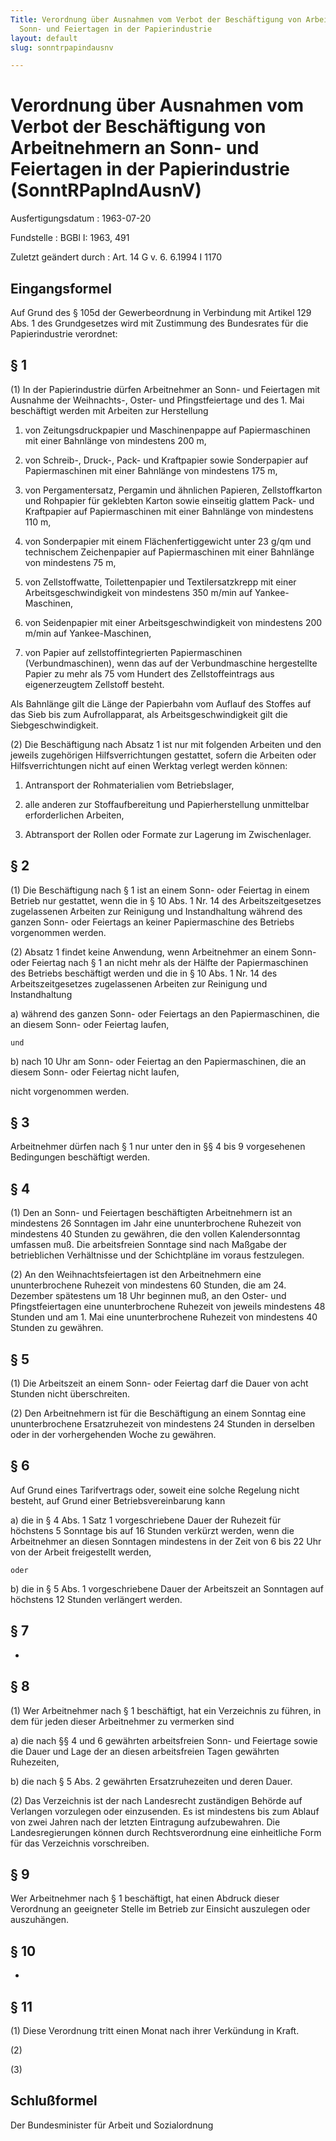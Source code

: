 ```yaml
---
Title: Verordnung über Ausnahmen vom Verbot der Beschäftigung von Arbeitnehmern an
  Sonn- und Feiertagen in der Papierindustrie
layout: default
slug: sonntrpapindausnv

---
```


# Verordnung über Ausnahmen vom Verbot der Beschäftigung von Arbeitnehmern an Sonn- und Feiertagen in der Papierindustrie (SonntRPapIndAusnV)

Ausfertigungsdatum
:   1963-07-20

Fundstelle
:   BGBl I: 1963, 491

Zuletzt geändert durch
:   Art. 14 G v. 6. 6.1994 I 1170


## Eingangsformel

Auf Grund des § 105d der Gewerbeordnung in Verbindung mit Artikel 129
Abs. 1 des Grundgesetzes wird mit Zustimmung des Bundesrates für die
Papierindustrie verordnet:


## § 1

(1) In der Papierindustrie dürfen Arbeitnehmer an Sonn- und Feiertagen
mit Ausnahme der Weihnachts-, Oster- und Pfingstfeiertage und des 1.
Mai beschäftigt werden mit Arbeiten zur Herstellung

1.  von Zeitungsdruckpapier und Maschinenpappe auf Papiermaschinen mit
    einer Bahnlänge von mindestens 200 m,


2.  von Schreib-, Druck-, Pack- und Kraftpapier sowie Sonderpapier auf
    Papiermaschinen mit einer Bahnlänge von mindestens 175 m,


3.  von Pergamentersatz, Pergamin und ähnlichen Papieren, Zellstoffkarton
    und Rohpapier für geklebten Karton sowie einseitig glattem Pack- und
    Kraftpapier auf Papiermaschinen mit einer Bahnlänge von mindestens 110
    m,


4.  von Sonderpapier mit einem Flächenfertiggewicht unter 23 g/qm und
    technischem Zeichenpapier auf Papiermaschinen mit einer Bahnlänge von
    mindestens 75 m,


5.  von Zellstoffwatte, Toilettenpapier und Textilersatzkrepp mit einer
    Arbeitsgeschwindigkeit von mindestens 350 m/min auf Yankee-Maschinen,


6.  von Seidenpapier mit einer Arbeitsgeschwindigkeit von mindestens 200
    m/min auf Yankee-Maschinen,


7.  von Papier auf zellstoffintegrierten Papiermaschinen
    (Verbundmaschinen), wenn das auf der Verbundmaschine hergestellte
    Papier zu mehr als 75 vom Hundert des Zellstoffeintrags aus
    eigenerzeugtem Zellstoff besteht.



Als Bahnlänge gilt die Länge der Papierbahn vom Auflauf des Stoffes
auf das Sieb bis zum Aufrollapparat, als Arbeitsgeschwindigkeit gilt
die Siebgeschwindigkeit.

(2) Die Beschäftigung nach Absatz 1 ist nur mit folgenden Arbeiten und
den jeweils zugehörigen Hilfsverrichtungen gestattet, sofern die
Arbeiten oder Hilfsverrichtungen nicht auf einen Werktag verlegt
werden können:

1.  Antransport der Rohmaterialien vom Betriebslager,


2.  alle anderen zur Stoffaufbereitung und Papierherstellung unmittelbar
    erforderlichen Arbeiten,


3.  Abtransport der Rollen oder Formate zur Lagerung im Zwischenlager.





## § 2

(1) Die Beschäftigung nach § 1 ist an einem Sonn- oder Feiertag in
einem Betrieb nur gestattet, wenn die in § 10 Abs. 1 Nr. 14 des
Arbeitszeitgesetzes zugelassenen Arbeiten zur Reinigung und
Instandhaltung während des ganzen Sonn- oder Feiertags an keiner
Papiermaschine des Betriebs vorgenommen werden.

(2) Absatz 1 findet keine Anwendung, wenn Arbeitnehmer an einem Sonn-
oder Feiertag nach § 1 an nicht mehr als der Hälfte der
Papiermaschinen des Betriebs beschäftigt werden und die in § 10 Abs. 1
Nr. 14 des Arbeitszeitgesetzes zugelassenen Arbeiten zur Reinigung und
Instandhaltung

a)  während des ganzen Sonn- oder Feiertags an den Papiermaschinen, die an
    diesem Sonn- oder Feiertag laufen,

    und


b)  nach 10 Uhr am Sonn- oder Feiertag an den Papiermaschinen, die an
    diesem Sonn- oder Feiertag nicht laufen,



nicht vorgenommen werden.


## § 3

Arbeitnehmer dürfen nach § 1 nur unter den in §§ 4 bis 9 vorgesehenen
Bedingungen beschäftigt werden.


## § 4

(1) Den an Sonn- und Feiertagen beschäftigten Arbeitnehmern ist an
mindestens 26 Sonntagen im Jahr eine ununterbrochene Ruhezeit von
mindestens 40 Stunden zu gewähren, die den vollen Kalendersonntag
umfassen muß. Die arbeitsfreien Sonntage sind nach Maßgabe der
betrieblichen Verhältnisse und der Schichtpläne im voraus festzulegen.

(2) An den Weihnachtsfeiertagen ist den Arbeitnehmern eine
ununterbrochene Ruhezeit von mindestens 60 Stunden, die am 24.
Dezember spätestens um 18 Uhr beginnen muß, an den Oster- und
Pfingstfeiertagen eine ununterbrochene Ruhezeit von jeweils mindestens
48 Stunden und am 1. Mai eine ununterbrochene Ruhezeit von mindestens
40 Stunden zu gewähren.


## § 5

(1) Die Arbeitszeit an einem Sonn- oder Feiertag darf die Dauer von
acht Stunden nicht überschreiten.

(2) Den Arbeitnehmern ist für die Beschäftigung an einem Sonntag eine
ununterbrochene Ersatzruhezeit von mindestens 24 Stunden in derselben
oder in der vorhergehenden Woche zu gewähren.


## § 6

Auf Grund eines Tarifvertrags oder, soweit eine solche Regelung nicht
besteht, auf Grund einer Betriebsvereinbarung kann

a)  die in § 4 Abs. 1 Satz 1 vorgeschriebene Dauer der Ruhezeit für
    höchstens 5 Sonntage bis auf 16 Stunden verkürzt werden, wenn die
    Arbeitnehmer an diesen Sonntagen mindestens in der Zeit von 6 bis 22
    Uhr von der Arbeit freigestellt werden,

    oder


b)  die in § 5 Abs. 1 vorgeschriebene Dauer der Arbeitszeit an Sonntagen
    auf höchstens 12 Stunden verlängert werden.





## § 7

-


## § 8

(1) Wer Arbeitnehmer nach § 1 beschäftigt, hat ein Verzeichnis zu
führen, in dem für jeden dieser Arbeitnehmer zu vermerken sind

a)  die nach §§ 4 und 6 gewährten arbeitsfreien Sonn- und Feiertage sowie
    die Dauer und Lage der an diesen arbeitsfreien Tagen gewährten
    Ruhezeiten,


b)  die nach § 5 Abs. 2 gewährten Ersatzruhezeiten und deren Dauer.




(2) Das Verzeichnis ist der nach Landesrecht zuständigen Behörde auf
Verlangen vorzulegen oder einzusenden. Es ist mindestens bis zum
Ablauf von zwei Jahren nach der letzten Eintragung aufzubewahren. Die
Landesregierungen können durch Rechtsverordnung eine einheitliche Form
für das Verzeichnis vorschreiben.


## § 9

Wer Arbeitnehmer nach § 1 beschäftigt, hat einen Abdruck dieser
Verordnung an geeigneter Stelle im Betrieb zur Einsicht auszulegen
oder auszuhängen.


## § 10

-


## § 11

(1) Diese Verordnung tritt einen Monat nach ihrer Verkündung in Kraft.

(2)

(3)


## Schlußformel

Der Bundesminister für Arbeit und Sozialordnung

